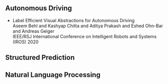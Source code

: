 ## Autonomous Driving

* Label Efficient Visual Abstractions for Autonomous Driving\
Aseem Behl and Kashyap Chitta and Aditya Prakash and Eshed Ohn-Bar and Andreas Geiger\
IEEE/RSJ International Conference on Intelligent Robots and Systems (IROS) 2020


## Structured Prediction

## Natural Language Processing
